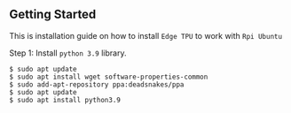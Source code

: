 ## Getting Started

This is installation guide on how to install `Edge TPU` to work with `Rpi Ubuntu`

Step 1: Install `python 3.9` library.
```
$ sudo apt update 
$ sudo apt install wget software-properties-common
$ sudo add-apt-repository ppa:deadsnakes/ppa
$ sudo apt update 
$ sudo apt install python3.9
```

